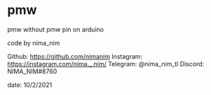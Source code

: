 # pmw
pmw without pmw pin on arduino

code by nima_nim

Github: https://github.com/nimanim
Instagram: https://instagram.com/nima._.nim/
Telegram: @nima_nim_tl
Discord: NIMA_NIM#8760

date: 10/2/2021

